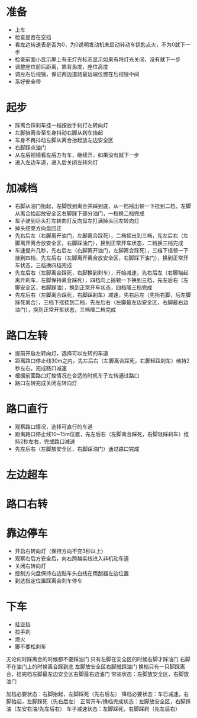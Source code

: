 # 准备
- 上车
- 检查是否在空挡
- 看左边转速表是否为0，为0说明发动机未启动转动车钥匙点火，不为0就下一步
- 检查前面小显示屏上有无灯光标志显示如果有将灯光关闭，没有就下一步
- 调整座位前后距离，靠背角度，座位高度
- 调左右后视镜，保证两边道路最远端位置在后视镜中间
- 系好安全带
# 起步
- 踩离合踩刹车挂一档按放手刹打左转向灯
- 左脚抬离合至车身抖动右脚从刹车抬起
- 车身不再抖动左脚从离合抬起放左边安全区
- 右脚踩点油门
- 从左后视镜看左后方有车，继续开，如果没有就下一步
- 进入左边车道，进入后关闭左转向灯

# 加减档
- 右脚从油门抬起，左脚放到离合并踩到底，从一档摇出顿一下挂到二档，左脚从离合抬起放安全区右脚踩下部分油门，一档换二档完成
- 车子驶到尽头打左转向灯反向盘左打满掉头回左转向灯
- 掉头结束方向盘回正
- 先右后左（右脚离开油门，左脚离合踩死），二档摇出到三档，先左后右（左脚离开离合放安全区，右脚踩油门），换到正常开车状态，二档换三档完成
- 车速提升几秒，先右后左（右脚离开油门，左脚离合踩死），三档下摇顿一下挂到四档，先左后右（左脚离开离合放安全区，右脚踩下油门），换到正常开车状态，三档换四档完成
- 先左后右（左脚离合踩死，右脚换到刹车），开始减速，先右后左（右脚抬起离开刹车，左脚保持离合踩死），四档向上摇顿一下换到三档，先左后右（左脚安全区，右脚踩油），换到正常开车状态，四档降三档完成
- 先左后右（左脚离合踩死，右脚踩刹车）减速，先右后左（先抬右脚，后左脚踩死离合），三档下摇挂到二档，先左后右（左脚最左边安全区，右脚最右边油门），换到正常开车状态，三档降二档完成

# 路口左转
- 提前开启左转向灯，选择可以左转的车道
- 距离路口停止线30m之内，先左后右（左脚离合踩死，右脚轻踩刹车）维持2秒左右，完成路口减速
- 根据前面路口灯控情况在合适的时机车子左转通过路口
- 路口左转完成关闭左转向灯

# 路口直行
- 观察路口情况，选择可直行的车道
- 距离路口停止线10~15m位置，先左后右（左脚离合踩死，右脚轻踩刹车）维持2秒左右，完成路口减速
- 先左后右（左脚放安全区，右脚踩油门）通过路口完成

# 左边超车

# 路口右转

# 靠边停车
- 开启右转向灯（保持方向不变3秒以上）
- 观察右后方安全后，向右跨越实线进入非机动车道
- 关闭右转向灯
- 控制方向盘保持右边贴车头白线在雨刮器左边位置
- 到达指定位置踩离合刹车停车

# 下车
- 挂空挡
- 拉手刹
- 熄火
- 脚不要松刹车

无论何时踩离合的时候都不要踩油门
只有左脚在安全区的时候右脚才踩油门
右脚不在油门上的时候离合踩到底
左脚放安全区右脚就踩油门
换档只有一只脚踩离合，挂完档左脚最左边安全区右脚最右边油门
常驻状态：左脚放安全区，右脚放油门

加档必要状态：右脚抬起，左脚踩死（先右后左）
降档必要状态：车已减速，右脚抬起，左脚踩死（先右后左）
正常开车/换档完成状态：左脚放安全区，右脚踩油（左安右油/先左后右）
车子减速状态：左脚踩死，右脚踩刹（先左后右）
